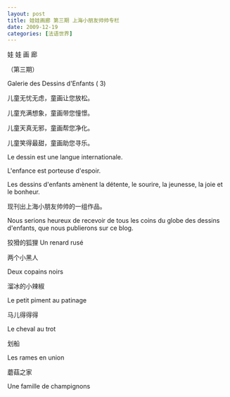 ```yaml
---
layout: post
title: 娃娃画廊 第三期 上海小朋友帅帅专栏
date: 2009-12-19
categories: [法语世界]  
---
```


娃 娃 画 廊

（第三期）

Galerie des Dessins d'Enfants ( 3)

儿童无忧无虑，童画让您放松。

儿童充满想象，童画带您憧憬。

儿童天真无邪，童画帮您净化。

儿童笑得最甜，童画助您寻乐。



Le dessin est une langue internationale.

L'enfance est porteuse d'espoir.

Les dessins d'enfants amènent la détente, le sourire, la jeunesse, la joie et le bonheur.

现刊出上海小朋友帅帅的一组作品。

Nous serions heureux de recevoir de tous les coins du globe des dessins d'enfants, que nous publierons sur ce blog.

狡猾的狐狸 Un renard rusé

两个小黑人

Deux copains noirs

溜冰的小辣椒

Le petit piment au patinage

马儿得得得

Le cheval au trot

划船

Les rames en union

蘑菇之家

Une famille de champignons
